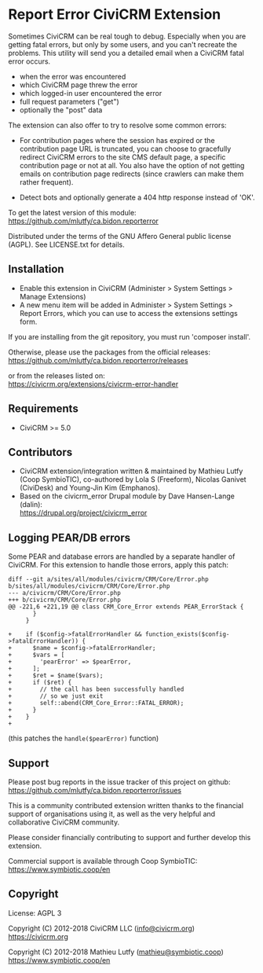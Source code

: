 Report Error CiviCRM Extension
==============================

Sometimes CiviCRM can be real tough to debug. Especially when you are getting
fatal errors, but only by some users, and you can't recreate the problems.
This utility will send you a detailed email when a CiviCRM fatal error occurs.

* when the error was encountered
* which CiviCRM page threw the error 
* which logged-in user encountered the error
* full request parameters ("get")
* optionally the "post" data

The extension can also offer to try to resolve some common errors:

* For contribution pages where the session has expired or the contribution
  page URL is truncated, you can choose to gracefully redirect CiviCRM
  errors to the site CMS default page, a specific contribution page or not
  at all. You also have the option of not getting emails on contribution
  page redirects (since crawlers can make them rather frequent).

* Detect bots and optionally generate a 404 http response instead of 'OK'.

To get the latest version of this module:  
https://github.com/mlutfy/ca.bidon.reporterror

Distributed under the terms of the GNU Affero General public license (AGPL).
See LICENSE.txt for details.

Installation
------------

* Enable this extension in CiviCRM (Administer > System Settings > Manage Extensions)
* A new menu item will be added in Administer > System Settings > Report Errors,
  which you can use to access the extensions settings form.

If you are installing from the git repository, you must run 'composer install'.

Otherwise, please use the packages from the official releases:  
https://github.com/mlutfy/ca.bidon.reporterror/releases

or from the releases listed on:  
https://civicrm.org/extensions/civicrm-error-handler

Requirements
------------

- CiviCRM >= 5.0

Contributors
------------

* CiviCRM extension/integration written & maintained by Mathieu Lutfy (Coop SymbioTIC),
  co-authored by Lola S (Freeform), Nicolas Ganivet (CiviDesk) and Young-Jin Kim (Emphanos).
* Based on the civicrm_error Drupal module by Dave Hansen-Lange (dalin):  
  https://drupal.org/project/civicrm_error

Logging PEAR/DB errors
-------------------

Some PEAR and database errors are handled by a separate handler of CiviCRM.
For this extension to handle those errors, apply this patch:

```
diff --git a/sites/all/modules/civicrm/CRM/Core/Error.php b/sites/all/modules/civicrm/CRM/Core/Error.php
--- a/civicrm/CRM/Core/Error.php
+++ b/civicrm/CRM/Core/Error.php
@@ -221,6 +221,19 @@ class CRM_Core_Error extends PEAR_ErrorStack {
       }
     }

+    if ($config->fatalErrorHandler && function_exists($config->fatalErrorHandler)) {
+      $name = $config->fatalErrorHandler;
+      $vars = [
+        'pearError' => $pearError,
+      ];
+      $ret = $name($vars);
+      if ($ret) {
+        // the call has been successfully handled
+        // so we just exit
+        self::abend(CRM_Core_Error::FATAL_ERROR);
+      }
+    }
+
```

(this patches the `handle($pearError)` function)

Support
-------

Please post bug reports in the issue tracker of this project on github:  
https://github.com/mlutfy/ca.bidon.reporterror/issues

This is a community contributed extension written thanks to the financial
support of organisations using it, as well as the very helpful and collaborative
CiviCRM community.

Please consider financially contributing to support and further develop this extension.

Commercial support is available through Coop SymbioTIC:  
https://www.symbiotic.coop/en

Copyright
---------

License: AGPL 3

Copyright (C) 2012-2018 CiviCRM LLC (info@civicrm.org)  
https://civicrm.org

Copyright (C) 2012-2018 Mathieu Lutfy (mathieu@symbiotic.coop)  
https://www.symbiotic.coop/en
